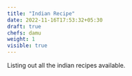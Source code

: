 ```yaml
---
title: "Indian Recipe"
date: 2022-11-16T17:53:32+05:30
draft: true
chefs: damu
weight: 1
visible: true
---
```


Listing out all the indian recipes available.